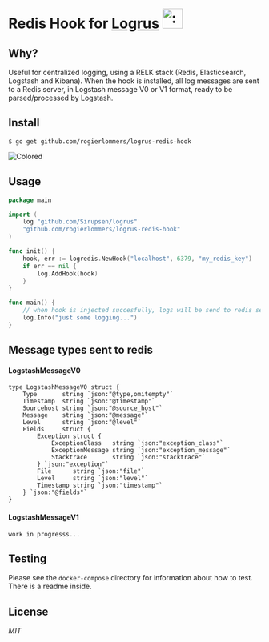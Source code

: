 # Redis Hook for [Logrus](https://github.com/Sirupsen/logrus) <img src="http://i.imgur.com/hTeVwmJ.png" width="40" height="40" alt=":walrus:" class="emoji" title=":walrus:"/>

## Why?

Useful for centralized logging, using a RELK stack (Redis, Elasticsearch, Logstash and Kibana). When the hook is installed, all log messages are sent to a Redis server, in Logstash message V0 or V1 format, ready to be parsed/processed by Logstash.

## Install

```shell
$ go get github.com/rogierlommers/logrus-redis-hook
```

![Colored](http://i.imgur.com/3sWfI4s.jpg)

## Usage

```go
package main

import (
	log "github.com/Sirupsen/logrus"
	"github.com/rogierlommers/logrus-redis-hook"
)

func init() {
	hook, err := logredis.NewHook("localhost", 6379, "my_redis_key")
	if err == nil {
		log.AddHook(hook)
	}
}

func main() {
	// when hook is injected succesfully, logs will be send to redis server
	log.Info("just some logging...")
}
```

## Message types sent to redis

#### LogstashMessageV0
```
type LogstashMessageV0 struct {
	Type       string `json:"@type,omitempty"`
	Timestamp  string `json:"@timestamp"`
	Sourcehost string `json:"@source_host"`
	Message    string `json:"@message"`
	Level      string `json:"@level"`
	Fields     struct {
		Exception struct {
			ExceptionClass   string `json:"exception_class"`
			ExceptionMessage string `json:"exception_message"`
			Stacktrace       string `json:"stacktrace"`
		} `json:"exception"`
		File      string `json:"file"`
		Level     string `json:"level"`
		Timestamp string `json:"timestamp"`
	} `json:"@fields"`
}
```

#### LogstashMessageV1
```
work in progresss...
```

## Testing
Please see the `docker-compose` directory for information about how to test. There is a readme inside.

## License
*MIT*
